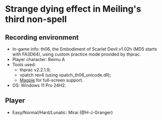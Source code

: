 # Strange dying effect in Meiling's third non-spell

## Recording environment

- In-game info: th06, the Embodiment of Scarlet Devil v1.02h (MD5 starts with FA3D64), using custom practice mode provided by thprac.
- Player character: Reimu A
- Tools used:
  - thprac v2.2.1.9;
  - vpatch rev4 (using vpatch_th06_unicode.dll);
  - [Magpie](https://github.com/Blinue/Magpie) for full-screen support.
- OS: Windows 11 Pro 24H2.

## Player

- Easy/Normal/Hard/Lunatic: Mirai (@H-J-Granger)

